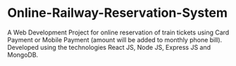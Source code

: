 # Online-Railway-Reservation-System
A Web Development Project for online reservation of train tickets using Card Payment or Mobile Payment (amount will be added to monthly phone bill). Developed using the technologies React JS, Node JS, Express JS and MongoDB.
